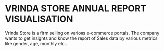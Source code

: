 # VRINDA STORE ANNUAL REPORT VISUALISATION
Vrinda Store is a firm selling on various e-commerce portals. The company wants to get insights and know the report of Sales data by various metrics like gender, age, monthly etc..
